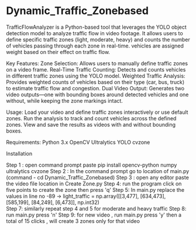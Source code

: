 # Dynamic_Traffic_Zonebased
TrafficFlowAnalyzer is a Python-based tool that leverages the YOLO object detection model to analyze traffic flow in video footage. It allows users to define specific traffic zones (light, moderate, heavy) and counts the number of vehicles passing through each zone in real-time. vehicles are assigned  weight based on their effect on traffic  flow.

Key Features:
Zone Selection: Allows users to manually define traffic zones on a video frame.
Real-Time Traffic Counting: Detects and counts vehicles in different traffic zones using the YOLO model.
Weighted Traffic Analysis: Provides weighted counts of vehicles based on their type (car, bus, truck) to estimate traffic flow and congestion.
Dual Video Output: Generates two video outputs—one with bounding boxes around detected vehicles and one without, while keeping the zone markings intact.

Usage:
Load your video and define traffic zones interactively or use default zones.
Run the analysis to track and count vehicles across the defined zones.
View and save the results as videos with and without bounding boxes.

Requirements:
Python 3.x
OpenCV
Ultralytics YOLO
cvzone

Installation

Step 1 : open command prompt paste pip install opencv-python numpy ultralytics cvzone
Step 2 : In the command prompt go to location of main.py   (command - cd Dynamic_Traffic_Zonebased)
Step 3 : open any editor paste the video file location in Create Zone.py
Step 4: run the program click on five points to create the zone then press 'q' 
Step 5: In main.py replace the values in line no -89 ->  light_traffic = np.array([[3,477], [634,473], [585,199], [84,249], [6,473]], np.int32)  
Step 7: similarly repeat step 4 and 5  for moderate and heavy traffic 
Step 8: run main.py press 'n' 
Step 9: for new video , run main.py press 'y' then a total of 15 clicks , will create 3 zones only for that video 
